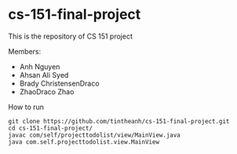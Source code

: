 # cs-151-final-project

This is the repository of CS 151 project

Members:
- Anh Nguyen
- Ahsan Ali Syed
- Brady ChristensenDraco
- ZhaoDraco Zhao

How to run
```
git clone https://github.com/tintheanh/cs-151-final-project.git
cd cs-151-final-project/
javac com/self/projecttodolist/view/MainView.java
java com.self.projecttodolist.view.MainView
```

